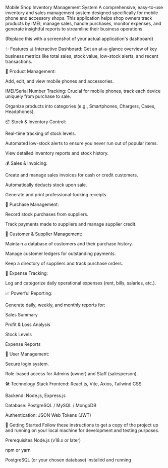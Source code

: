 Mobile Shop Inventory Management System
A comprehensive, easy-to-use inventory and sales management system designed specifically for mobile phone and accessory shops. This application helps shop owners track products by IMEI, manage sales, handle purchases, monitor expenses, and generate insightful reports to streamline their business operations.

(Replace this with a screenshot of your actual application's dashboard)

✨ Features
📊 Interactive Dashboard: Get an at-a-glance overview of key business metrics like total sales, stock value, low-stock alerts, and recent transactions.

📱 Product Management:

Add, edit, and view mobile phones and accessories.

IMEI/Serial Number Tracking: Crucial for mobile phones, track each device uniquely from purchase to sale.

Organize products into categories (e.g., Smartphones, Chargers, Cases, Headphones).

📦 Stock & Inventory Control:

Real-time tracking of stock levels.

Automated low-stock alerts to ensure you never run out of popular items.

View detailed inventory reports and stock history.

💰 Sales & Invoicing:

Create and manage sales invoices for cash or credit customers.

Automatically deducts stock upon sale.

Generate and print professional-looking receipts.

🚚 Purchase Management:

Record stock purchases from suppliers.

Track payments made to suppliers and manage supplier credit.

👥 Customer & Supplier Management:

Maintain a database of customers and their purchase history.

Manage customer ledgers for outstanding payments.

Keep a directory of suppliers and track purchase orders.

💸 Expense Tracking:

Log and categorize daily operational expenses (rent, bills, salaries, etc.).

📈 Powerful Reporting:

Generate daily, weekly, and monthly reports for:

Sales Summary

Profit & Loss Analysis

Stock Levels

Expense Reports

👤 User Management:

Secure login system.

Role-based access for Admins (owner) and Staff (salesperson).

🛠️ Technology Stack
Frontend: React.js, Vite, Axios, Tailwind CSS

Backend: Node.js, Express.js

Database: PostgreSQL / MySQL / MongoDB

Authentication: JSON Web Tokens (JWT)

🚀 Getting Started
Follow these instructions to get a copy of the project up and running on your local machine for development and testing purposes.

Prerequisites
Node.js (v18.x or later)

npm or yarn

PostgreSQL (or your chosen database) installed and running
